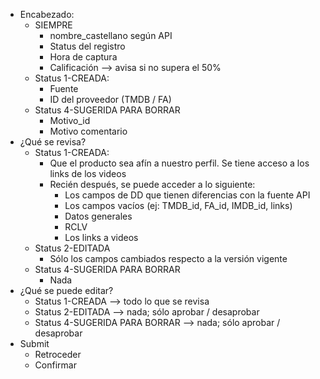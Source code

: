 - Encabezado:
	- SIEMPRE
		- nombre_castellano según API
		- Status del registro
		- Hora de captura
		- Calificación --> avisa si no supera el 50%
	- Status 1-CREADA:
		- Fuente
		- ID del proveedor (TMDB / FA)
	- Status 4-SUGERIDA PARA BORRAR
		- Motivo_id
		- Motivo comentario
- ¿Qué se revisa?
	- Status 1-CREADA:
		- Que el producto sea afín a nuestro perfil. Se tiene acceso a los links de los videos
		- Recién después, se puede acceder a lo siguiente:
			- Los campos de DD que tienen diferencias con la fuente API
			- Los campos vacíos (ej: TMDB_id, FA_id, IMDB_id, links)
			- Datos generales
			- RCLV
			- Los links a videos
	- Status 2-EDITADA
		- Sólo los campos cambiados respecto a la versión vigente
	- Status 4-SUGERIDA PARA BORRAR
		- Nada
- ¿Qué se puede editar?
	- Status 1-CREADA --> todo lo que se revisa
	- Status 2-EDITADA --> nada; sólo aprobar / desaprobar
	- Status 4-SUGERIDA PARA BORRAR --> nada; sólo aprobar / desaprobar
- Submit
	- Retroceder
	- Confirmar
